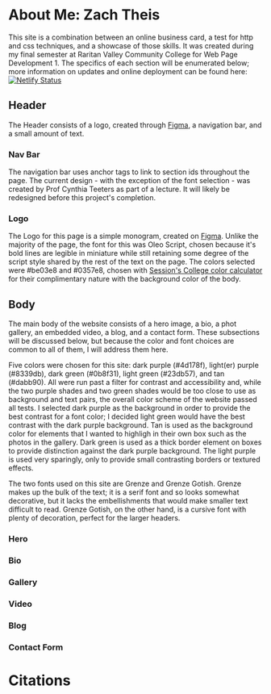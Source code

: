 # About Me: Zach Theis

This site is a combination between an online business card, a test for http and css techniques, and a showcase of those skills. It was created during my final semester at Raritan Valley Community College for Web Page Development 1. The specifics of each section will be enumerated below; more information on updates and online deployment can be found here:
[![Netlify Status](https://api.netlify.com/api/v1/badges/9f319380-0c88-4dcd-8afc-60600e4c2f71/deploy-status)](https://app.netlify.com/sites/about-me-zachtheis/deploys)

## Header

The Header consists of a logo, created through [Figma](https://www.figma.com), a navigation bar, and a small amount of text.

### Nav Bar

The navigation bar uses anchor tags to link to section ids throughout the page. The current design - with the exception of the font selection - was created by Prof Cynthia Teeters as part of a lecture. It will likely be redesigned before this project's completion.

### Logo

The Logo for this page is a simple monogram, created on [Figma](https://www.figma.com). Unlike the majority of the page, the font for this was Oleo Script, chosen because it's bold lines are legible in miniature while still retaining some degree of the script style shared by the rest of the text on the page. The colors selected were #be03e8 and #0357e8, chosen with [Session's College color calculator](https://www.sessions.edu/color-calculator/) for their complimentary nature with the background color of the body.

## Body

The main body of the website consists of a hero image, a bio, a phot gallery, an embedded video, a blog, and a contact form. These subsections will be discussed below, but because the color and font choices are common to all of them, I will address them here.

Five colors were chosen for this site: dark purple (#4d178f), light(er) purple (#8339db), dark green (#0b8f31), light green (#23db57), and tan (#dabb90). All were run past a filter for contrast and accessibility and, while the two purple shades and two green shades would be too close to use as background and text pairs, the overall color scheme of the website passed all tests. I selected dark purple as the background in order to provide the best contrast for a font color; I decided light green would have the best contrast with the dark purple background. Tan is used as the background color for elements that I wanted to highligh in their own box such as the photos in the gallery. Dark green is used as a thick border element on boxes to provide distinction against the dark purple background. The light purple is used very sparingly, only to provide small contrasting borders or textured effects.

The two fonts used on this site are Grenze and Grenze Gotish. Grenze makes up the bulk of the text; it is a serif font and so looks somewhat decorative, but it lacks the embellishments that would make smaller text difficult to read. Grenze Gotish, on the other hand, is a cursive font with plenty of decoration, perfect for the larger headers.

### Hero

### Bio

### Gallery

### Video

### Blog

### Contact Form

# Citations
